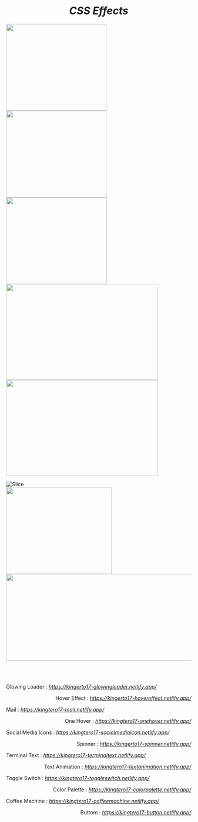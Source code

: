 <h1 align="center"><i>CSS Effects</i></h1>

<img src="https://github.com/Kingtero17/CSS-Effects/assets/110305288/57cfc57b-d0ff-4253-90d2-ec5abdc83edf" width=273 height=235>
<img src="https://github.com/Kingtero17/CSS-Effects/assets/110305288/1933e17a-18d0-4d7f-83f0-8d001b4baa3e" width=273 height=235>
<img src="https://github.com/Kingtero17/CSS-Effects/assets/110305288/47938f92-2b49-4e17-be1e-77ad7e849d74" width=274 height=235>
<br>

<img src="https://github.com/Kingtero17/CSS-Effects/assets/110305288/8f2996d6-767a-41c0-84c6-fceed588dfa7" width=412 height=260>
<img src="https://github.com/Kingtero17/CSS-Effects/assets/110305288/6c37f660-3bcf-476a-9ae6-42edadbd36d7" width=413 height=260>
<br>

![Slice](https://github.com/Kingtero17/CSS-Effects/assets/110305288/26c97ffa-0dd0-4c4b-abe1-ae74c287a22a)
<br>
<img src="https://github.com/Kingtero17/CSS-Effects/assets/110305288/232b07f8-b1e2-4878-b4bb-8d5270c7d964" width=287 height=235>
<img src="https://github.com/Kingtero17/CSS-Effects/assets/110305288/7cedad0d-d009-4ad7-b810-71b26865f20f" width=538 height=235>

<br>
<br>

<p align="left">Glowing Loader : <a href="https://kingerto17-glowingloader.netlify.app/"><i>https://kingerto17-glowingloader.netlify.app/</i></a></p>
<p align="right">Hover Effect : <a href="https://kingerto17-hovereffect.netlify.app/"><i>https://kingerto17-hovereffect.netlify.app/</i></a></p>
<p align="left">Mail : <a href="https://kingtero17-mail.netlify.app/"><i>https://kingtero17-mail.netlify.app/</i></a></p>
<p align="right">One Hover : <a href="https://kingtero17-onehover.netlify.app/"><i>https://kingtero17-onehover.netlify.app/</i></a></p>

<p align="left">Social Media Icons : <a href="https://kingtero17-socialmediaicon.netlify.app/"><i>https://kingtero17-socialmediaicon.netlify.app/</i></a></p>
<p align="right">Spinner : <a href="https://kingerto17-spinner.netlify.app/"><i>https://kingerto17-spinner.netlify.app/</i></a></p>
<p align="left">Terminal Text : <a href="https://kingtero17-terminaltext.netlify.app/"><i>https://kingtero17-terminaltext.netlify.app/</i></a></p>
<p align="right">Text Animation : <a href="https://kingtero17-textanimation.netlify.app/"><i>https://kingtero17-textanimation.netlify.app/</i></a></p>


<p align="left">Toggle Switch : <a href="https://kingtero17-toggleswitch.netlify.app/"><i>https://kingtero17-toggleswitch.netlify.app/</i></a></p>
<p align="right">Color Palette : <a href="https://kingtero17-colorpalette.netlify.app/"><i>https://kingtero17-colorpalette.netlify.app/</i></a></p>
<p align="left">Coffee Machine : <a href="https://kingtero17-coffeemachine.netlify.app/"><i>https://kingtero17-coffeemachine.netlify.app/</i></a></p>
<p align="right">Buttom : <a href="https://kingtero17-button.netlify.app/"><i>https://kingtero17-button.netlify.app/</i></a></p>
